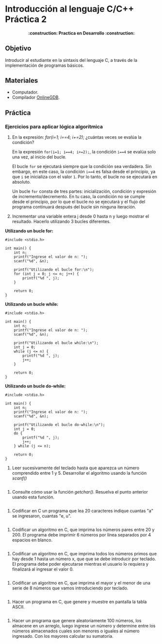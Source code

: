 # Introducción al lenguaje C/C++ Práctica 2

<h4 align="center">
:construction: Practica en Desarrollo :construction:
</h4>

## Objetivo

Introducir al estudiante en la sintaxis del lenguaje C, a través de la implementación de programas básicos.

## Materiales

- Computador.
- Compilador [OnlineGDB](https://www.onlinegdb.com/online_c_compiler).


## Práctica

### **Ejercicios para aplicar lógica algorítmica**

1. En la expresión: *for(i=1; i==4; i+=2);* ¿cuántas veces se evalúa la condición?

    En la expresión `for(i=1; i==4; i+=2);`, la condición `i==4` se evalúa solo una vez, al inicio del bucle. 

    El bucle `for` se ejecutará siempre que la condición sea verdadera. Sin embargo, en este caso, la condición `i==4` es falsa desde el principio, ya que `i` se inicializa con el valor `1`. Por lo tanto, el bucle no se ejecutará en absoluto.

    Un bucle `for` consta de tres partes: inicialización, condición y expresión de incremento/decremento. En tu caso, la condición no se cumple desde el principio, por lo que el bucle no se ejecutará y el flujo del programa continuará después del bucle sin ninguna iteración.


1. Incrementar una variable entera j desde 0 hasta n y luego mostrar el resultado.
Hacerlo utilizando 3 bucles diferentes. 

**Utilizando un bucle for:**

~~~
#include <stdio.h>

int main() {
    int n;
    printf("Ingrese el valor de n: ");
    scanf("%d", &n);

    printf("Utilizando el bucle for:\n");
    for (int j = 0; j <= n; j++) {
        printf("%d ", j);
    }

    return 0;
}
~~~

**Utilizando un bucle while:**

~~~
#include <stdio.h>

int main() {
    int n;
    printf("Ingrese el valor de n: ");
    scanf("%d", &n);

    printf("Utilizando el bucle while:\n");
    int j = 0;
    while (j <= n) {
        printf("%d ", j);
        j++;
    }

    return 0;
}

~~~

**Utilizando un bucle do-while:**

~~~
#include <stdio.h>

int main() {
    int n;
    printf("Ingrese el valor de n: ");
    scanf("%d", &n);

    printf("Utilizando el bucle do-while:\n");
    int j = 0;
    do {
        printf("%d ", j);
        j++;
    } while (j <= n);

    return 0;
}

~~~


1. Leer sucesivamente del teclado hasta que aparezca un número comprendido entre 1 y 5. Desarrollar el algoritmo usando la función *scanf()*
~~~
~~~

1. Consulte cómo usar la función *getchar()*. Resuelva el punto anterior usando esta función. 
~~~
~~~

1. Codificar en C un programa que lea 20 caracteres indique cuantas "a" se ingresaron, cuantas "e, u".
~~~
~~~

1. Codificar un algoritmo en C, que imprima los números pares entre 20 y 200. El programa debe imprimir 6 números por línea separados por 4 espacios en blanco.
~~~
~~~

1. Codificar un algoritmo en C, que imprima todos los números primos que hay desde 1 hasta un número x, que que se debe introducir por teclado. El programa debe poder ejecutarse mientras el usuario lo requiera y finalizará al ingresar el valor 0.
~~~
~~~

1. Codificar un algoritmo en C, que imprima el mayor y el menor de una serie de 8 números que vamos introduciendo por teclado.
~~~
~~~

1. Hacer un programa en C, que genere y muestre en pantalla la tabla ASCII.
~~~
~~~

1. Hacer un programa que genere aleatoriamente 100 números, los almacene en un arreglo, luego ingrese un número y determine entre los números almacenados cuales son menores o iguales al número ingresado. Con los mayores calcular su sumatoria.
~~~
~~~